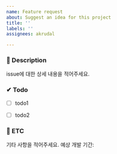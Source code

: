 ```yaml
---
name: Feature request
about: Suggest an idea for this project
title: ''
labels: ''
assignees: akrudal

---
```


### 📃 Description
issue에 대한 상세 내용을 적어주세요.


### ✔ Todo
- [ ] todo1
- [ ] todo2


### 🔴 ETC
기타 사항을 적어주세요.
예상 개발 기간:
